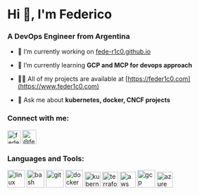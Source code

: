 <h1 align="left">Hi 👋, I'm Federico</h1>
<h3 align="left">A DevOps Engineer from Argentina</h3>

- 🔭 I’m currently working on [fede-r1c0.github.io](https://www.feder1c0.com)

- 🌱 I’m currently learning **GCP and MCP for devops approach**

- 👨‍💻 All of my projects are available at [https://feder1c0.com](https://www.feder1c0.com)

- 💬 Ask me about **kubernetes, docker, CNCF projects**

<h3 align="left">Connect with me:</h3>
<p align="left" style="
	img {
		aspect-ratio: 1/1;
		object-fit: contain;
	}
">
<a href="https://linkedin.com/in/feder1c0" target="blank"><img align="center" src="https://static.licdn.com/aero-v1/sc/h/eahiplrwoq61f4uan012ia17i" alt="feder1c0" height="30" width="30" /></a>
<a href="https://medium.com/@feder1c0" target="blank"><img align="center" src="https://miro.medium.com/v2/resize:fill:500:500/7*GAOKVe--MXbEJmV9230oOQ.png" alt="@feder1c0" height="32" width="32" /></a>
</p>

<h3 align="left">Languages and Tools:</h3>
<p align="left" style="
	img {
		aspect-ratio: 1/1;
		object-fit: contain;
	}
">
<a href="https://www.linux.org/" target="_blank" rel="noreferrer"><img src="https://img.icons8.com/?size=100&id=fG5Tnj4ARIoI&format=png&color=000000" alt="linux" width="40" height="40"/></a>
<a href="https://www.gnu.org/software/bash/" target="_blank" rel="noreferrer"><img src="https://img.icons8.com/plasticine/100/bash.png" alt="bash" width="40" height="40"/></a>
<a href="https://git-scm.com/" target="_blank" rel="noreferrer"><img src="https://img.icons8.com/color/48/git.png" alt="git" width="40" height="40"/></a>
<a href="https://www.docker.com/" target="_blank" rel="noreferrer"><img src="https://img.icons8.com/external-tal-revivo-shadow-tal-revivo/96/external-docker-a-set-of-coupled-software-as-a-service-logo-shadow-tal-revivo.png" alt="docker" width="40" height="40"/></a>
<a href="https://kubernetes.io" target="_blank" rel="noreferrer"><img src="https://www.vectorlogo.zone/logos/kubernetes/kubernetes-icon.svg" alt="kubernetes" width="36" height="36"/></a>
<a href="https://developer.hashicorp.com/terraform" target="_blank" rel="noreferrer"><img src="https://img.icons8.com/color/48/terraform.png" alt="terraform" width="36" height="36"/></a>
<a href="https://aws.amazon.com" target="_blank" rel="noreferrer"><img src="https://img.icons8.com/color/48/amazon-web-services.png" alt="aws" width="36" height="36"/></a>
<a href="https://cloud.google.com" target="_blank" rel="noreferrer"><img src="https://img.icons8.com/fluency/48/google-cloud.png" alt="gcp" width="40" height="40"/></a>
<a href="https://azure.microsoft.com" target="_blank" rel="noreferrer"><img src="https://img.icons8.com/fluency/48/azure-1.png" alt="azure" width="36" height="36"/></a>
</p>
